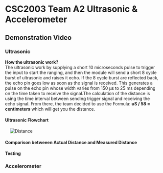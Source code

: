 # CSC2003 Team A2 Ultrasonic & Accelerometer

## Demonstration Video

### Ultrasonic

<b>How the ultrasonic work? </b> <br />
The ultrasonic work by supplying a short 10 microseconds pulse to trigger the input to start the ranging, and then the module will send a short 8 cycle burst of ultrasonic and raises it echo. If the 8 cycle burst are reflected back, the echo pin goes low as soon as the signal is received. This generates a pulse on the echo pin whose width varies from 150 µs to 25 ms depending on the time taken to receive the signal.The calculation of the distance is using the time interval between sending trigger signal and receiving the echo signal. From there, the team decided to use the Formula: <b>uS / 58 = centimeters</b> which will get you the distance.

#### Ultrasonic Flowchart

&nbsp;&nbsp;&nbsp; ![Distance](\Asset\Ultrasonic_chart.jpg)

#### Comparison betweeen Actual Distance and Measured Distance

#### Testing

### Accelerometer
